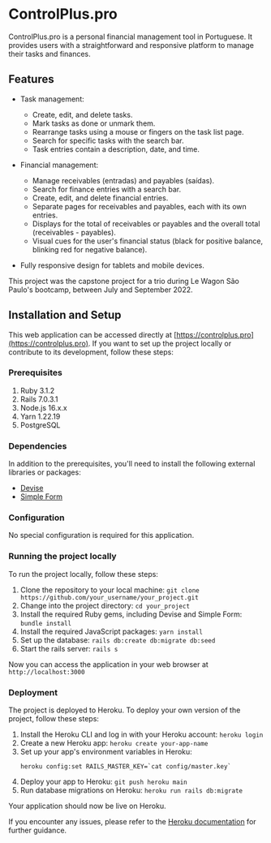 # ControlPlus.pro

ControlPlus.pro is a personal financial management tool in Portuguese. It provides users with a straightforward and responsive platform to manage their tasks and finances.

## Features

- Task management:
  - Create, edit, and delete tasks.
  - Mark tasks as done or unmark them.
  - Rearrange tasks using a mouse or fingers on the task list page.
  - Search for specific tasks with the search bar.
  - Task entries contain a description, date, and time.

- Financial management:
  - Manage receivables (entradas) and payables (saídas).
  - Search for finance entries with a search bar.
  - Create, edit, and delete financial entries.
  - Separate pages for receivables and payables, each with its own entries.
  - Displays for the total of receivables or payables and the overall total (receivables - payables).
  - Visual cues for the user's financial status (black for positive balance, blinking red for negative balance).

- Fully responsive design for tablets and mobile devices.

This project was the capstone project for a trio during Le Wagon São Paulo's bootcamp, between July and September 2022.

## Installation and Setup

This web application can be accessed directly at [https://controlplus.pro](https://controlplus.pro). If you want to set up the project locally or contribute to its development, follow these steps:

### Prerequisites

1. Ruby 3.1.2
2. Rails 7.0.3.1
3. Node.js 16.x.x
4. Yarn 1.22.19
5. PostgreSQL

### Dependencies

In addition to the prerequisites, you'll need to install the following external libraries or packages:

- [Devise](https://github.com/heartcombo/devise)
- [Simple Form](https://github.com/heartcombo/simple_form)

### Configuration

No special configuration is required for this application.

### Running the project locally

To run the project locally, follow these steps:

1. Clone the repository to your local machine: `git clone https://github.com/your_username/your_project.git`
2. Change into the project directory: `cd your_project`
3. Install the required Ruby gems, including Devise and Simple Form: `bundle install`
4. Install the required JavaScript packages: `yarn install`
5. Set up the database: `rails db:create db:migrate db:seed`
6. Start the rails server: `rails s`

Now you can access the application in your web browser at `http://localhost:3000`

### Deployment

The project is deployed to Heroku. To deploy your own version of the project, follow these steps:

1. Install the Heroku CLI and log in with your Heroku account: `heroku login`
2. Create a new Heroku app: `heroku create your-app-name`
3. Set up your app's environment variables in Heroku:
    ```
    heroku config:set RAILS_MASTER_KEY=`cat config/master.key`
    ```
4. Deploy your app to Heroku: `git push heroku main`
5. Run database migrations on Heroku: `heroku run rails db:migrate`

Your application should now be live on Heroku.

If you encounter any issues, please refer to the [Heroku documentation](https://devcenter.heroku.com/articles/getting-started-with-rails6) for further guidance.
